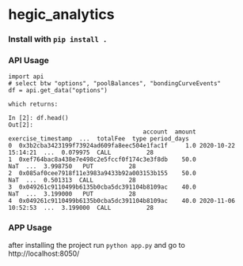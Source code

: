 # hegic_analytics

### Install with `pip install .`

### API Usage
```
import api
# select btw "options", "poolBalances", "bondingCurveEvents"
df = api.get_data("options")

which returns:

In [2]: df.head()
Out[2]: 
                                      account  amount  exercise_timestamp  ...  totalFee  type period_days
0  0x3b2cba3423199f73924ad609fa8eec504e1fac1f     1.0 2020-10-22 15:14:21  ...  0.079975  CALL          28
1  0xef764bac8a438e7e498c2e5fccf0f174c3e3f8db    50.0                 NaT  ...  3.998750   PUT          28
2  0x085af0cee7918f11e3983a9433b92a003153b155    50.0                 NaT  ...  0.501313  CALL          28
3  0x049261c9110499b6135b0cba5dc391104b8109ac    40.0                 NaT  ...  3.199000   PUT          28
4  0x049261c9110499b6135b0cba5dc391104b8109ac    40.0 2020-11-06 10:52:53  ...  3.199000  CALL          28
```

### APP Usage
after installing the project run `python app.py` and go to
http://localhost:8050/